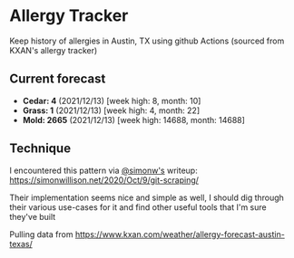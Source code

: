 # Allergy Tracker

Keep history of allergies in Austin, TX using github Actions (sourced from KXAN's allergy tracker)

## Current forecast
<!-- INJECT FORECAST -->
- **Cedar: 4** (2021/12/13)  [week high: 8, month: 10]
- **Grass: 1** (2021/12/13)  [week high: 4, month: 22]
- **Mold: 2665** (2021/12/13)  [week high: 14688, month: 14688]
<!-- END INJECT FORECAST -->

## Technique

I encountered this pattern via [@simonw's](https://github.com/simonw) writeup: https://simonwillison.net/2020/Oct/9/git-scraping/

Their implementation seems nice and simple as well, I should dig through their various use-cases for it and find other useful tools that I'm sure they've built

Pulling data from https://www.kxan.com/weather/allergy-forecast-austin-texas/
